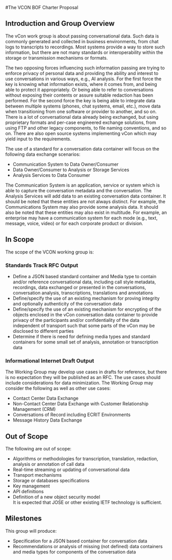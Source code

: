 #The  VCON BOF Charter Proposal

## Introduction and Group Overview

The vCon work group is about passing conversational data.
Such data is commonly generated and collected in business environments, from chat logs to transcripts to recordings.
Most systems provide a way to store such information, but there are not many standards or interoperability within the storage or transmission mechanisms or formats.

The two opposing forces influencing such information passing are trying to enforce privacy of personal data and providing the ability and interest to use conversations in various ways, e.g.,  AI analysis.
For the first force the key is knowing what information exists, where it comes from, and being able to protect it appropriately. Or being able to refer to conversations without exposing their contents or assure suitable redaction has been performed.
For the second force the key is being able to integrate data between multiple systems (phones, chat systems, email, etc.), move data when transitioning from one software or provider to another, and so on.
There is a lot of conversational data already being exchanged, but using proprietary formats and per-case engineered exchange solutions, from using FTP and other legacy components, to file naming conventions, and so on.
There are also open source systems implementing vCon which may yield input to the requirements.

The use of a standard for a conversation data container will focus on the following data exchange scenarios:
  * Communication System to Data Owner/Consumer
  * Data Owner/Consumer to Analysis or Storage Services
  * Analysis Services to Data Consumer

The Communication System is an application, service or system which is able to capture the conversation metadata and the conversation.
The Analysis Services will add data to an existing conversation data container.
It should be noted that these entities are not always distinct.
For example, the Communications System may also provide some analysis data.
It should also be noted that these entities may also exist in multitude.
For example, an enterprise may have a communication system for each mode (e.g., text, message, voice, video) or for each corporate product or division.

 
## In Scope

The scope of the VCON working group is:

### Standards Track RFC Output

  * Define a JSON based standard container and Media type to contain and/or reference conversational data, including call style metadata, recordings, data exchanged or presented in the conversations, conversation analysis, transcriptions, translations and annotations
  * Define/specify the use of an existing mechanism for proving integrity and optionally authenticity of the conversation data
  * Define/specify the use of an existing mechanism for encrypting of the objects enclosed in the vCon conversation data container to provide privacy of the participants and/or confidentiality of the data independent of transport such that some parts of the vCon may be disclosed to different parties
  * Determine if there is need for defining media types and standard containers for some small set of analysis, annotation or transcription data

### Informational Internet Draft Output
The Working Group may develop use cases in drafts for reference, but there is no expectation they will be published as an RFC.
The use cases should include considerations for data minimization.
The Working Group may consider the following as well as other use cases:

  * Contact Center Data Exchange
  * Non-Contact Center Data Exchange with Customer Relationship Management (CRM)
  * Conversations of Record including ECRIT Environments
  * Message History Data Exchange

## Out of Scope

The following are out of scope:

  * Algorithms or methodologies for transcription, translation, redaction, analysis or annotation of call data
  * Real-time streaming or updating of conversational data
  * Transport mechanisms
  * Storage or databases specifications
  * Key management
  * API definitions
  * Definition of a new object security model  
    It is expected that JOSE or other existing IETF technology is sufficient.

## Milestones

This group will produce:
  * Specification for a JSON based container for conversation data
  * Recommendations or analysis of missing (not defined) data containers and media types for components of the conversation data

